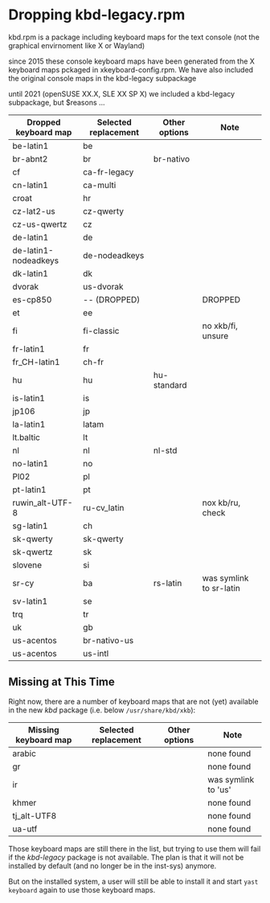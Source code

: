 Dropping kbd-legacy.rpm
=======================


kbd.rpm is a package including keyboard maps for the text console (not the
graphical envirnoment like X or Wayland)

since 2015 these console keyboard maps have been generated from the X keyboard
maps pckaged in xkeyboard-config.rpm. We have also included the original
console maps in the kbd-legacy subpackage

until 2021 (openSUSE XX.X, SLE XX SP X)
we included a kbd-legacy subpackage, but $reasons ...


| Dropped keyboard map | Selected replacement | Other options | Note                    |
| -------------------- | -------------------- | ------------- | ---------               |
| be-latin1            | be                   |               |                         |
| br-abnt2             | br                   | br-nativo     |                         |
| cf                   | ca-fr-legacy         |               |                         |
| cn-latin1            | ca-multi             |               |                         |
| croat                | hr                   |               |                         |
| cz-lat2-us           | cz-qwerty            |               |                         |
| cz-us-qwertz         | cz                   |               |                         |
| de-latin1            | de                   |               |                         |
| de-latin1-nodeadkeys | de-nodeadkeys        |               |                         |
| dk-latin1            | dk                   |               |                         |
| dvorak               | us-dvorak            |               |                         |
| es-cp850             | -- (DROPPED)         |               | DROPPED                 |
| et                   | ee                   |               |                         |
| fi                   | fi-classic           |               | no xkb/fi, unsure       |
| fr-latin1            | fr                   |               |                         |
| fr_CH-latin1         | ch-fr                |               |                         |
| hu                   | hu                   | hu-standard   |                         |
| is-latin1            | is                   |               |                         |
| jp106                | jp                   |               |                         |
| la-latin1            | latam                |               |                         |
| lt.baltic            | lt                   |               |                         |
| nl                   | nl                   | nl-std        |                         |
| no-latin1            | no                   |               |                         |
| Pl02                 | pl                   |               |                         |
| pt-latin1            | pt                   |               |                         |
| ruwin_alt-UTF-8      | ru-cv_latin          |               | nox kb/ru, check        |
| sg-latin1            | ch                   |               |                         |
| sk-qwerty            | sk-qwerty            |               |                         |
| sk-qwertz            | sk                   |               |                         |
| slovene              | si                   |               |                         |
| sr-cy                | ba                   | rs-latin      | was symlink to sr-latin |
| sv-latin1            | se                   |               |                         |
| trq                  | tr                   |               |                         |
| uk                   | gb                   |               |                         |
| us-acentos           | br-nativo-us         |               |                         |
| us-acentos           | us-intl              |               |                         |



## Missing at This Time

Right now, there are a number of keyboard maps that are not (yet) available in
the new _kbd_ package (i.e. below `/usr/share/kbd/xkb`):


| Missing keyboard map | Selected replacement | Other options | Note                    |
| -------------------- | -------------------- | ------------- | ---------               |
| arabic               |                      |               | none found              |
| gr                   |                      |               | none found              |
| ir                   |                      |               | was symlink to 'us'     |
| khmer                |                      |               | none found              |
| tj_alt-UTF8          |                      |               | none found              |
| ua-utf               |                      |               | none found              |


Those keyboard maps are still there in the list, but trying to use them will
fail if the _kbd-legacy_ package is not available. The plan is that it will not
be installed by default (and no longer be in the inst-sys) anymore.

But on the installed system, a user will still be able to install it and start
`yast keyboard` again to use those keyboard maps.
